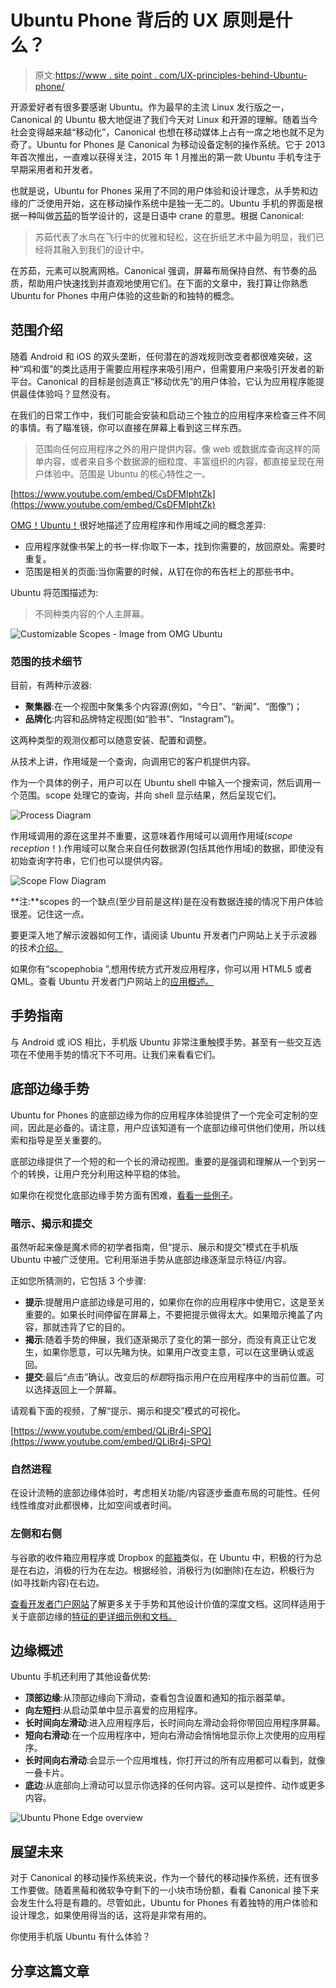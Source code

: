 # Ubuntu Phone 背后的 UX 原则是什么？

> 原文:[https://www . site point . com/UX-principles-behind-Ubuntu-phone/](https://www.sitepoint.com/ux-principles-behind-ubuntu-phone/)

开源爱好者有很多要感谢 Ubuntu。作为最早的主流 Linux 发行版之一，Canonical 的 Ubuntu 极大地促进了我们今天对 Linux 和开源的理解。随着当今社会变得越来越“移动化”，Canonical 也想在移动媒体上占有一席之地也就不足为奇了。Ubuntu for Phones 是 Canonical 为移动设备定制的操作系统。它于 2013 年首次推出，一直难以获得关注，2015 年 1 月推出的第一款 Ubuntu 手机专注于早期采用者和开发者。

也就是说，Ubuntu for Phones 采用了不同的用户体验和设计理念，从手势和边缘的广泛使用开始，这在移动操作系统中是独一无二的。Ubuntu 手机的界面是根据一种叫做[苏茹](http://design.ubuntu.com/apps/getting-started/design-philosophy/)的哲学设计的，这是日语中 crane 的意思。根据 Canonical:

> 苏茹代表了水鸟在飞行中的优雅和轻松，这在折纸艺术中最为明显，我们已经将其融入到我们的设计中。

在苏茹，元素可以脱离网格。Canonical 强调，屏幕布局保持自然、有节奏的品质，帮助用户快速找到并直观地使用它们。在下面的文章中，我打算让你熟悉 Ubuntu for Phones 中用户体验的这些新的和独特的概念。

## 范围介绍

随着 Android 和 iOS 的双头垄断，任何潜在的游戏规则改变者都很难突破，这种“鸡和蛋”的类比适用于需要应用程序来吸引用户，但需要用户来吸引开发者的新平台。Canonical 的目标是创造真正“移动优先”的用户体验，它认为应用程序能提供最佳体验吗？显然没有。

在我们的日常工作中，我们可能会安装和启动三个独立的应用程序来检查三件不同的事情。有了瞄准镜，你可以直接在屏幕上看到这三样东西。

> 范围向任何应用程序之外的用户提供内容。像 web 或数据库查询这样的简单内容，或者来自多个数据源的细粒度、丰富组织的内容，都直接呈现在用户体验中。范围是 Ubuntu 的核心特性之一。

[https://www.youtube.com/embed/CsDFMIphtZk](https://www.youtube.com/embed/CsDFMIphtZk)

[OMG！Ubuntu！](http://www.omgubuntu.co.uk/2015/01/ubuntu-phone-bq-photo-scopes-details)很好地描述了应用程序和作用域之间的概念差异:

*   应用程序就像书架上的书一样:你取下一本，找到你需要的，放回原处。需要时重复。
*   范围是相关的页面:当你需要的时候，从钉在你的布告栏上的那些书中。

Ubuntu 将范围描述为:

> 不同种类内容的个人主屏幕。

![Customizable Scopes - Image from OMG Ubuntu](../Images/70691adc355c890b5416e9c45716642d.png)

### 范围的技术细节

目前，有两种示波器:

*   **聚集器**:在一个视图中聚集多个内容源(例如，“今日”、“新闻”、“图像”)；
*   **品牌化**:内容和品牌特定视图(如“脸书”、“Instagram”)。

这两种类型的观测仪都可以随意安装、配置和调整。

从技术上讲，作用域是一个查询，向调用它的客户机提供内容。

作为一个具体的例子，用户可以在 Ubuntu shell 中输入一个搜索词，然后调用一个范围。scope 处理它的查询，并向 shell 显示结果，然后呈现它们。

![Process Diagram](../Images/cf3fcaaf104e8aabc5ce37cafaca849b.png)

作用域调用的源在这里并不重要，这意味着作用域可以调用作用域(*scope reception*！).作用域可以聚合来自任何数据源(包括其他作用域)的数据，即使没有初始查询字符串，它们也可以提供内容。

![Scope Flow Diagram](../Images/6846c7e09d4f509f45466ed66f8be09d.png)

**注:**scopes 的一个缺点(至少目前是这样)是在没有数据连接的情况下用户体验很差。记住这一点。

要更深入地了解示波器如何工作，请阅读 Ubuntu 开发者门户网站上关于示波器的技术[介绍。](https://developer.ubuntu.com/en/scopes/guides/scopes-guide/)

如果你有“scopephobia ”,想用传统方式开发应用程序，你可以用 HTML5 或者 QML。查看 Ubuntu 开发者门户网站上的[应用概述。](https://developer.ubuntu.com/en/apps/)

## 手势指南

与 Android 或 iOS 相比，手机版 Ubuntu 非常注重触摸手势。甚至有一些交互选项在不使用手势的情况下不可用。让我们来看看它们。

## 底部边缘手势

Ubuntu for Phones 的底部边缘为你的应用程序体验提供了一个完全可定制的空间，因此是必备的。请注意，用户应该知道有一个底部边缘可供他们使用，所以线索和指导是至关重要的。

底部边缘提供了一个短的和一个长的滑动视图。重要的是强调和理解从一个到另一个的转换，让用户充分利用这种平稳的体验。

如果你在视觉化底部边缘手势方面有困难，[看看一些例子](https://design.ubuntu.com/apps/patterns/bottom-edge)。

### 暗示、揭示和提交

虽然听起来像是魔术师的初学者指南，但“提示、展示和提交”模式在手机版 Ubuntu 中被广泛使用。它利用渐进手势从底部边缘逐渐显示特征/内容。

正如您所猜测的，它包括 3 个步骤:

*   **提示**:提醒用户底部边缘是可用的，如果你在你的应用程序中使用它，这是至关重要的。如果长时间停留在屏幕上，不要把提示做得太大。如果暗示掩盖了内容，那就违背了它的目的。
*   **揭示**:随着手势的伸展，我们逐渐揭示了变化的第一部分，而没有真正让它发生，如果你愿意，可以先睹为快。如果用户改变主意，可以在这里确认或返回。
*   **提交**:最后<q>点击</q>确认。改变后的*标题*将指示用户在应用程序中的当前位置。可以选择返回上一个屏幕。

请观看下面的视频，了解“提示、揭示和提交”模式的可视化。

[https://www.youtube.com/embed/QLiBr4j-SPQ](https://www.youtube.com/embed/QLiBr4j-SPQ)

### 自然进程

在设计流畅的底部边缘体验时，考虑相关功能/内容逐步垂直布局的可能性。任何线性维度对此都很棒，比如空间或者时间。

### 左侧和右侧

与谷歌的收件箱应用程序或 Dropbox 的[邮箱](https://www.mailboxapp.com/)类似，在 Ubuntu 中，积极的行为总是在右边，消极的行为在左边。根据经验，消极行为(如删除)在左边，积极行为(如寻找新内容)在右边。

[查看开发者门户网站](http://design.ubuntu.com/apps/getting-started/design-vision)了解更多关于手势和其他设计价值的深度文档。这同样适用于关于底部边缘的[特征的更详细示例和文档。](https://design.ubuntu.com/apps/patterns/bottom-edge)

## 边缘概述

Ubuntu 手机还利用了其他设备优势:

*   **顶部边缘**:从顶部边缘向下滑动，查看包含设置和通知的指示器菜单。
*   **向左短扫**:从启动菜单中显示喜爱的应用程序。
*   **长时间向左滑动**:进入应用程序后，长时间向左滑动会将你带回应用程序屏幕。
*   **短向右滑动**:在一个应用程序中，短向右滑动会悄悄地显示你上次使用的应用程序。
*   **长时间向右滑动**:会显示一个应用堆栈，你打开过的所有应用都可以看到，就像一叠卡片。
*   **底边**:从底部向上滑动可以显示你选择的任何内容。这可以是控件、动作或更多内容。

![Ubuntu Phone Edge overview](../Images/aa0773457df5843a4cb3602578e6fd12.png)

## 展望未来

对于 Canonical 的移动操作系统来说，作为一个替代的移动操作系统，还有很多工作要做。随着黑莓和微软争夺剩下的一小块市场份额，看看 Canonical 接下来会发生什么将是有趣的。尽管如此，Ubuntu for Phones 有着独特的用户体验和设计理念，如果使用得当的话，这将是非常有用的。

你使用手机版 Ubuntu 有什么体验？

## 分享这篇文章